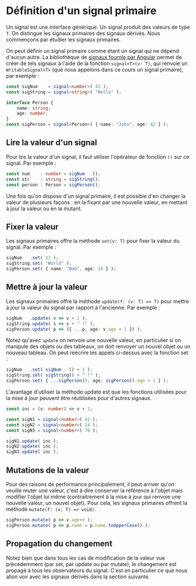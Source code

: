 # Définition d'un signal primaire

Un signal est une interface générique. Un signal produit des valeurs de type `T`.
On distingue les signaux primaires des signaux dérivés. Nous commençons par étudier les signaux primaires.

On peut définir un signal primaire comme étant un signal qui ne dépend d'aucun autre.
La bibliothèque de [signaux fournie par Angular](https://angular.io/guide/signals) permet de créer de tels signaux à l'aide de la fonction `signal<T>(v: T)`, qui renvoie un `WritableSignal<T>` (que nous appelons dans ce cours un signal primaire), par exemple :

```typescript
const sigNum    = signal<number>( 42 );
const sigString = signal<string>( "Hello" );

interface Person {
    name: string;
    age: number;
}
const sigPerson = signal<Person>( { name: "John", age: 42 } );
```

## Lire la valeur d'un signal

Pour lire la valeur d'un signal, il faut utiliser l'opérateur de fonction `()` sur ce signal. Par exemple :

```typescript
const num    : number = sigNum   ();
const str    : string = sigString();
const person : Person = sigPerson();
```

Une fois qu'on dispose d'un signal primaire, il est possible d'en changer la valeur de plusieurs façons : en la fixant par une nouvelle valeur, en mettant à jour la valeur ou en la mutant.

## Fixer la valeur

Les signaux primaires offre la méthode `set(v: T)` pour fixer la valeur du signal. Par exemple :

```typescript
sigNum   .set( 12 );
sigString.set( "World" );
sigPerson.set( { name: "Bob", age: 24 } );
```

## Mettre à jour la valeur

Les signaux primaires offre la méthode `update(f: (v: T) => T)` pour mettre à jour la valeur du signal par rapport à l'ancienne. Par exemple :

```typescript
sigNum   .update( v => v + 1 );
sigString.update( s => s + " !" );
sigPerson.update( p => ({ ...p, age: v.age + 1 }) );
```

Notez qu'avec `update` on renvoie une nouvelle valeur, en particulier si on manipule des objets ou des tableaux, on doit renvoyer un nouvel objet ou un nouveau tableau. On peut réécrire les appels ci-dessus avec la fonction set :

```typescript
sigNum   .set( sigNum   () + 1 );
sigString.set( sigString() + " !" );
sigPerson.set( { ...sigPerson(), age: sigPerson().age + 1 } );
```

L'avantage d'utiliser la méthode update est que les fonctions utilisées pour la mise à jour peuvent être réutilisées pour d'autres signaux.

```typescript
const inc = (v: number) => v + 1;

const sigN1 = signal<number>( 42 );
const sigN2 = signal<number>( 14 );
const sigN3 = signal<number>( 70 );

sigN1.update( inc );
sigN2.update( inc );
sigN3.update( inc );
```

## Mutations de la valeur

Pour des raisons de performance principalement, il peut arriver qu'on veuille muter une valeur, c'est à dire conserver la référence à l'objet mais modifier l'objet lui même (contraitrement à la mise à jour qui renvoie une nouvelle valeur, un nouvel objet). Pour cela, les signaux primaires offrent la méthode `mutate(f: (v: T) => void)`.

```typescript
sigPerson.mutate( p => v.age++ );
sigPerson.mutate( p => p.name = p.name.toUpperCase() );
```

## Propagation du changement

Notez bien que dans tous les cas de modification de la valeur vue précédemment (par set, par update ou par mutate), le changement est propagé à tous les observateurs du signal. C'est en particulier ce que nous allon voir avec les signaux dérivés dans la section suivante.
